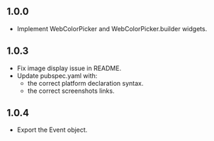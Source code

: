 ## 1.0.0
* Implement WebColorPicker and WebColorPicker.builder widgets.

## 1.0.3
* Fix image display issue in README.
* Update pubspec.yaml with:
    - the correct platform declaration syntax.
    - the correct screenshots links.

## 1.0.4
* Export the Event object.
